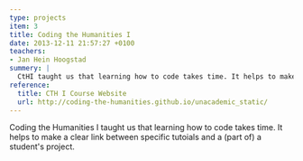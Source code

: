 ```yaml
---
type: projects
item: 3
title: Coding the Humanities I
date: 2013-12-11 21:57:27 +0100
teachers: 
- Jan Hein Hoogstad
summery: | 
  CtHI taught us that learning how to code takes time. It helps to make a clear link between specific tutoials and a (part of) a student's project.
reference:
  title: CTH I Course Website
  url: http://coding-the-humanities.github.io/unacademic_static/
---
```

Coding the Humanities I taught us that learning how to code takes time. It helps to make a clear link between specific tutoials and a (part of) a student's project.
